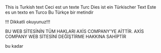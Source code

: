 This is Turkish text
Ceci est un texte Turc
Dies ist ein Türkischer Text
Este es un texto en Turco
Bu Türkçe bir metindir

!!! Dikkatli okuyunuz!!!

BU WEB SİTESİNİN TÜM HAKLARI AXİS COMPANY'YE AİTTİR. AXİS COMPANY WEB SİTESİNİ DEĞİŞTİRME HAKKINA SAHİPTİR

bu kadar
